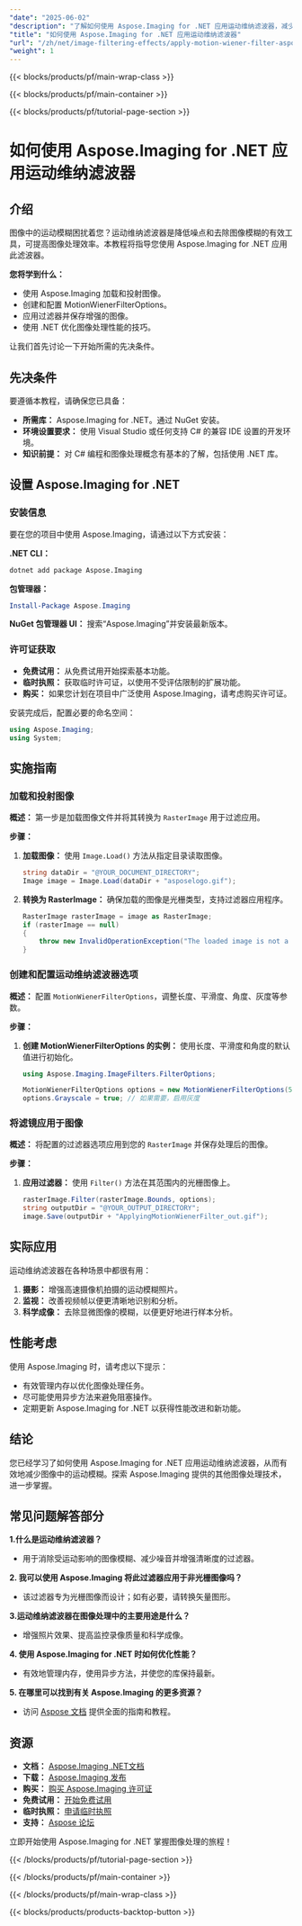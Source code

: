 ```yaml
---
"date": "2025-06-02"
"description": "了解如何使用 Aspose.Imaging for .NET 应用运动维纳滤波器，减少运动模糊并增强图像清晰度。请遵循本分步指南。"
"title": "如何使用 Aspose.Imaging for .NET 应用运动维纳滤波器"
"url": "/zh/net/image-filtering-effects/apply-motion-wiener-filter-aspose-imaging-net/"
"weight": 1
---
```


{{< blocks/products/pf/main-wrap-class >}}

{{< blocks/products/pf/main-container >}}

{{< blocks/products/pf/tutorial-page-section >}}
# 如何使用 Aspose.Imaging for .NET 应用运动维纳滤波器

## 介绍

图像中的运动模糊困扰着您？运动维纳滤波器是降低噪点和去除图像模糊的有效工具，可提高图像处理效率。本教程将指导您使用 Aspose.Imaging for .NET 应用此滤波器。

**您将学到什么：**
- 使用 Aspose.Imaging 加载和投射图像。
- 创建和配置 MotionWienerFilterOptions。
- 应用过滤器并保存增强的图像。
- 使用 .NET 优化图像处理性能的技巧。

让我们首先讨论一下开始所需的先决条件。

## 先决条件

要遵循本教程，请确保您已具备：

- **所需库：** Aspose.Imaging for .NET。通过 NuGet 安装。
- **环境设置要求：** 使用 Visual Studio 或任何支持 C# 的兼容 IDE 设置的开发环境。
- **知识前提：** 对 C# 编程和图像处理概念有基本的了解，包括使用 .NET 库。

## 设置 Aspose.Imaging for .NET

### 安装信息
要在您的项目中使用 Aspose.Imaging，请通过以下方式安装：

**.NET CLI：**
```bash
dotnet add package Aspose.Imaging
```

**包管理器：**
```powershell
Install-Package Aspose.Imaging
```

**NuGet 包管理器 UI：** 搜索“Aspose.Imaging”并安装最新版本。

### 许可证获取
- **免费试用：** 从免费试用开始探索基本功能。
- **临时执照：** 获取临时许可证，以使用不受评估限制的扩展功能。
- **购买：** 如果您计划在项目中广泛使用 Aspose.Imaging，请考虑购买许可证。

安装完成后，配置必要的命名空间：

```csharp
using Aspose.Imaging;
using System;
```

## 实施指南

### 加载和投射图像

**概述：**
第一步是加载图像文件并将其转换为 `RasterImage` 用于过滤应用。

**步骤：**
1. **加载图像：** 使用 `Image.Load()` 方法从指定目录读取图像。
   ```csharp
   string dataDir = "@YOUR_DOCUMENT_DIRECTORY";
   Image image = Image.Load(dataDir + "asposelogo.gif");
   ```
2. **转换为 RasterImage：** 确保加载的图像是光栅类型，支持过滤器应用程序。
   ```csharp
   RasterImage rasterImage = image as RasterImage;
   if (rasterImage == null)
   {
       throw new InvalidOperationException("The loaded image is not a raster image.");
   }
   ```

### 创建和配置运动维纳滤波器选项

**概述：**
配置 `MotionWienerFilterOptions`，调整长度、平滑度、角度、灰度等参数。

**步骤：**
1. **创建 MotionWienerFilterOptions 的实例：** 使用长度、平滑度和角度的默认值进行初始化。
   ```csharp
   using Aspose.Imaging.ImageFilters.FilterOptions;

   MotionWienerFilterOptions options = new MotionWienerFilterOptions(50, 9, 90);
   options.Grayscale = true; // 如果需要，启用灰度
   ```

### 将滤镜应用于图像

**概述：**
将配置的过滤器选项应用到您的 `RasterImage` 并保存处理后的图像。

**步骤：**
1. **应用过滤器：** 使用 `Filter()` 方法在其范围内的光栅图像上。
   ```csharp
   rasterImage.Filter(rasterImage.Bounds, options);
   string outputDir = "@YOUR_OUTPUT_DIRECTORY";
   image.Save(outputDir + "ApplyingMotionWienerFilter_out.gif");
   ```

## 实际应用

运动维纳滤波器在各种场景中都很有用：
1. **摄影：** 增强高速摄像机拍摄的运动模糊照片。
2. **监视：** 改善视频帧以便更清晰地识别和分析。
3. **科学成像：** 去除显微图像的模糊，以便更好地进行样本分析。

## 性能考虑

使用 Aspose.Imaging 时，请考虑以下提示：
- 有效管理内存以优化图像处理任务。
- 尽可能使用异步方法来避免阻塞操作。
- 定期更新 Aspose.Imaging for .NET 以获得性能改进和新功能。

## 结论

您已经学习了如何使用 Aspose.Imaging for .NET 应用运动维纳滤波器，从而有效地减少图像中的运动模糊。探索 Aspose.Imaging 提供的其他图像处理技术，进一步掌握。

## 常见问题解答部分

**1.什么是运动维纳滤波器？**
   - 用于消除受运动影响的图像模糊、减少噪音并增强清晰度的过滤器。
   
**2. 我可以使用 Aspose.Imaging 将此过滤器应用于非光栅图像吗？**
   - 该过滤器专为光栅图像而设计；如有必要，请转换矢量图形。

**3.运动维纳滤波器在图像处理中的主要用途是什么？**
   - 增强照片效果、提高监控录像质量和科学成像。
   
**4. 使用 Aspose.Imaging for .NET 时如何优化性能？**
   - 有效地管理内存，使用异步方法，并使您的库保持最新。

**5. 在哪里可以找到有关 Aspose.Imaging 的更多资源？**
   - 访问 [Aspose 文档](https://reference.aspose.com/imaging/net/) 提供全面的指南和教程。

## 资源
- **文档：** [Aspose.Imaging .NET文档](https://reference.aspose.com/imaging/net/)
- **下载：** [Aspose.Imaging 发布](https://releases.aspose.com/imaging/net/)
- **购买：** [购买 Aspose.Imaging 许可证](https://purchase.aspose.com/buy)
- **免费试用：** [开始免费试用](https://releases.aspose.com/imaging/net/)
- **临时执照：** [申请临时执照](https://purchase.aspose.com/temporary-license/)
- **支持：** [Aspose 论坛](https://forum.aspose.com/c/imaging/10)

立即开始使用 Aspose.Imaging for .NET 掌握图像处理的旅程！

{{< /blocks/products/pf/tutorial-page-section >}}

{{< /blocks/products/pf/main-container >}}

{{< /blocks/products/pf/main-wrap-class >}}

{{< blocks/products/products-backtop-button >}}